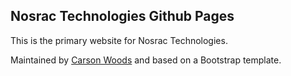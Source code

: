 ## Nosrac Technologies Github Pages

This is the primary website for Nosrac Technologies.

Maintained by [Carson Woods](https://github.com/carsonwoods) and based on a Bootstrap template.
